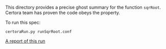 This directory provides a precise ghost summary for the function `sqrRoot`. Certora team has proven the code obeys the property.

To run this spec:

```certoraRun.py runSqrRoot.conf```

[A report of this run](https://prover.certora.com/output/1902/68b89cb27df24dfabf63cd11f2037aaa?anonymousKey=b0d80e0f1a109c3650d8f340c2408e5ed05a2304)


